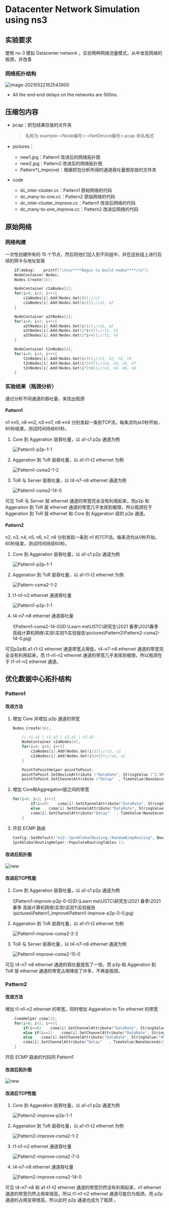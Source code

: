 # Datacenter Network Simulation using ns3

## 实验要求

使用 ns-3 模拟 Datacenter network ，实验两种网络流量模式，从中发现网络的瓶颈，并改善

### 网络拓扑结构

![image-20210522162543900](https://github.com/Indigo6/advanced-network-course/blob/main/Datacenter%20Network%20Simulation%20using%20ns3/pictures\origin.png)

+ All the end-end delays on the networks are 500ns.

## 压缩包内容

+ pcap：抓包结果存放的文件夹

  > 名称为 example-<Node编号>-<NetDevice编号>.pcap 命名格式

+ pictures：

  + new1.jpg：Pattern1 改进后的网络拓扑图
  + new2.jpg：Pattern2 改进后的网络拓扑图
  + Pattern*(_improve)：根据抓包分析所得的通道吞吐量图存放的文件夹

+ code
  
  + dc_inter-cluster.cc：Pattern1 原始网络的代码
  + dc_many-to-one.cc：Pattern2 原始网络的代码
  + dc_inter-cluster_improve.cc：Pattern1 改进后网络的代码
  + dc_many-to-one_improve.cc：Pattern2 改进后网络的代码

## 原始网络
### 网络构建

一次性创建所有的 15 个节点，然后将他们加入到不同组中，并在这些组上进行后续的网卡与地址安装

```c++
    if(debug)    printf("\n\n/****Begin to build nodes****/\n");
    NodeContainer Nodes;
    Nodes.Create(15);   

    NodeContainer c2aNodes[2];
    for(i=0; i<2; i++){
        c2aNodes[i].Add(Nodes.Get(0));//c1
        c2aNodes[i].Add(Nodes.Get(i+1));//a1, a2
    }

    NodeContainer a2tNodes[2];
    for(i=0; i<2; i++){
        a2tNodes[i].Add(Nodes.Get(i+1));//a1, a2
        a2tNodes[i].Add(Nodes.Get(2*i+3));//t1, t3
        a2tNodes[i].Add(Nodes.Get(2*i+4));//t2, t4
    }

    NodeContainer t2nNodes[4];
    for(i=0; i<4; i++){
        t2nNodes[i].Add(Nodes.Get(i+3));//t1, t2, t3, t4
        t2nNodes[i].Add(Nodes.Get(i*2+7));//n1, n3, n5, n7
        t2nNodes[i].Add(Nodes.Get(i*2+8));//n2, n4, n6, n8
    }
```

### 实验结果（瓶颈分析）
通过分析不同通道的吞吐量，来找出瓶颈

#### Pattern1

n1->n5, n6->n2, n3->n7, n8->n4 分别发起一条到TCP流。每条流均从0秒开始，60秒结束，测试时间持续60秒。

1. Core 到 Aggeration 层吞吐量，以 a1-c1 p2p 通道为例

   ![Pattern1-p2p-1-1](.\pictures\Pattern1\Pattern1-p2p-0-0.jpg)

2. Aggeration 到 ToR 层吞吐量，以 a1-t1-t2 ethernet 为例

   ![Pattern1-csma2-1-2](pictures\Pattern1\Pattern1-csma2-1-1.jpg)

3. ToR 与 Server 层吞吐量，以 t4-n7-n8 ethernet 通道为例

   ![Pattern1-csma2-14-0](pictures\Pattern1\Pattern1-csma2-7-0.jpg)

可见 ToR 与 Server 层 ethernet 通道的带宽完全没有利用起来，而p2p 和 Aggeration 到 ToR 层 ethernet 通道的带宽几乎发挥到极限，所以瓶颈在于Aggeration 到 ToR 层 ethernet 和 Core 到 Aggeration 层的 p2p 通道。

#### Pattern2

n2, n3, n4, n5, n6, n7, n8 分别发起一条到 n1 的TCP流。每条流均从0秒开始，60秒结束，测试时间持续60秒。

1. Core 到 Aggeration 层吞吐量，以 a1-c1 p2p 通道为例

   ![Pattern1-p2p-1-1](pictures\Pattern2\Pattern2-p2p-0-0.jpg)

2. Aggeration 到 ToR 层吞吐量，以 a1-t1-t2 ethernet 为例

   ![Pattern-csma2-1-2](pictures\Pattern2\Pattern-csma2-1-1.jpg)

3. t1-n1-n2 ethernet 通道吞吐量

   ![Pattern1-p2p-1-1](pictures\Pattern2\Pattern2-csma2-7-0.jpg)

4. t4-n7-n8 ethernet 通道吞吐量

   ![Pattern1-csma2-14-0](D:\Learn me\USTC\研究生\2021 春季\2021春季 高级计算机网络\实验\实验1\实验报告\pictures\Pattern2\Pattern2-csma2-14-0.jpg)

可见p2p和 a1-t1-t2 ethernet 通道带宽占用低，t4-n7-n8 ethernet 通道的带宽完全没有利用起来，而 t1-n1-n2 ethernet 通道的带宽几乎发挥到极限，所以瓶颈在于 t1-n1-n2 ethernet 通道。

## 优化数据中心拓扑结构

### Pattern1

#### 改进方法

1. 增加 Core 并增加 p2p 通道的带宽

   ```c++
   Nodes.Create(16);   
   
       // c1,a1 | c1,a2 | c2,a1 | c2,a2
       NodeContainer c2aNodes[4];
       for(i=0; i<4; i++){
           c2aNodes[i].Add(Nodes.Get(i/2));//c1, c2
           c2aNodes[i].Add(Nodes.Get(i%2+2));//a1, a2
       }
   
       PointToPointHelper pointToPoint;
       pointToPoint.SetDeviceAttribute ("DataRate", StringValue ("2.5Mbps"));
       pointToPoint.SetChannelAttribute ("Delay"  , TimeValue(NanoSeconds(500)) );
   ```

2. 增加 Core和Aggregation层之间的带宽

   ```c++
   for(i=0; i<2; i++){
           if(i==0)    csma[i].SetChannelAttribute("DataRate", StringValue("2Mbps"));	// csma[0]: Aggeration to ToR
           else    csma[i].SetChannelAttribute("DataRate", StringValue("1Mbps"));	// csma[1]: ToR to Servers
           csma[i].SetChannelAttribute("Delay"   , TimeValue(NanoSeconds(500)) );
       }
   ```

3. 开启 ECMP 路由

   ```c++
   Config::SetDefault("ns3::Ipv4GlobalRouting::RandomEcmpRouting", BooleanValue(true));
   Ipv4GlobalRoutingHelper::PopulateRoutingTables ();
   ```

#### 改进后拓扑图

![new](pictures\new1.jpg)

#### 改进后TCP性能

1. Core 到 Aggeration 层吞吐量，以 a1-c1 p2p 通道为例

   ![Pattern1-improve-p2p-0-0](D:\Learn me\USTC\研究生\2021 春季\2021春季 高级计算机网络\实验\实验1\实验报告\pictures\Pattern1_improve\Pattern1-improve-p2p-0-0.jpg)

2. Aggeration 到 ToR 层吞吐量，以 a1-t1-t2 ethernet 为例

   ![Pattern1-improve-csma2-2-2](pictures\Pattern1_improve\Pattern1-improve-csma2-2-2.jpg)

3. ToR 与 Server 层吞吐量，以 t4-n7-n8 ethernet 通道为例

   ![Pattern1-improve-csma2-15-0](pictures\Pattern1_improve\Pattern1-improve-csma2-15-0.jpg)

可见 t4-n7-n8 ethernet 通道的吞吐量提高了一倍，而 p2p 和 Aggeration 到 ToR 层 ethernet 通道的带宽占用降低了许多，不再是瓶颈。

### Pattern2

#### 改进方法

增加 t1-n1-n2 ethernet 的带宽，同时增加 Aggeration to Tor ethernet 的带宽

```c++
    CsmaHelper csma[3]; 
    for(i=0; i<2; i++){
        if(i==0)    csma[i].SetChannelAttribute("DataRate", StringValue("2Mbps"));  // csma[0]: Aggeration to ToR
        else if(i==1)    csma[i].SetChannelAttribute("DataRate", StringValue("1Mbps"));	 // csma[1]: ToR to Servers
        else    csma[i].SetChannelAttribute("DataRate", StringValue("4Mbps"));  // csma[2]: ethernet for t1,n1,n2
        csma[i].SetChannelAttribute("Delay"   , TimeValue(NanoSeconds(500)) );
    }
```
开启 ECMP 路由的代码同 Pattern1

#### 改进后拓扑图

![new](pictures\new2.jpg)

#### 改进后TCP性能

1. Core 到 Aggeration 层吞吐量，以 a1-c1 p2p 通道为例

   ![Pattern2-improve-p2p-1-1](pictures\Pattern2_improve\Pattern2-improve-p2p-0-0.jpg)

2. Aggeration 到 ToR 层吞吐量，以 a1-t1-t2 ethernet 为例

   ![Pattern2-improve-csma2-1-2](pictures\Pattern2_improve\Pattern2-improve-csma2-1-1.jpg)

3. t1-n1-n2 ethernet 通道吞吐量

   ![Pattern2-improve-csma2-7-0](pictures\Pattern2_improve\Pattern2-improve-csma2-7-0.jpg)

4. t4-n7-n8 ethernet 通道吞吐量

   ![Pattern2-improve-csma2-14-0](pictures\Pattern2_improve\Pattern2-improve-csma2-14-0.jpg)

可见 t4-n7-n8 和 a1-t1-t2 ethernet 通道的带宽仍然没有利用起来，n1 ethernet 通道的带宽仍然占用率很高，所以 t1-n1-n2 ethernet 通道可能仍为瓶颈。而 p2p 通道的占用变得很高，所以此时 p2p 通道也成为了瓶颈 。

